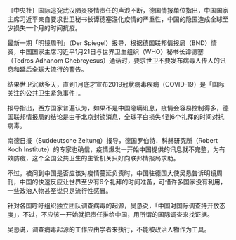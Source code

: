 〔中央社〕国际追究武汉肺炎疫情责任的声浪不断，德国情报单位指出，中国国家主席习近平亲自要求世卫秘书长谭德塞澹化疫情的严重性，中国的隐匿造成全球至少损失一个月的时间抗疫。

最新一期「明镜周刊」（Der Spiegel）报导，根据德国联邦情报局（BND）情资，中国国家主席习近平1月21日与世界卫生组织（WHO）秘书长谭德塞（Tedros Adhanom Ghebreyesus）通话时，要求世卫不要发布病毒人传人的讯息和延后全球大流行的警告。

结果世卫沉默多天，直到1月底才宣布2019冠状病毒疾病（COVID-19）是「国际关注的公共卫生紧急事件」。

报导指出，西方国家普遍认为，如果不是中国隐瞒讯息，疫情会容易控制得多，德国联邦情报局的结论是由于北京封锁消息，全球平白损失4到6个礼拜的时间对抗病毒。

南德日报（Suddeutsche Zeitung）报导，德国罗伯特．科赫研究所（Robert Koch Institute）的专家也确信，疫情爆发一开始中国提供的讯息就不完整，为有效防疫，这个全国公共卫生的主管机关只好向联邦情报局求助。

不过，被问到中国是否应该对疫情蔓延负责时，中国驻德国大使吴恳告诉明镜周刊，中国的快速反应让世界至少有6个礼拜的时间准备，可惜许多国家没有利用，一些政治人物甚至说只是流行性感冒。

针对各国呼吁组织独立团队调查病毒的起源，吴恳说，「中国对国际调查持开放态度」，不过，不应该一开始就把责任推给中国，用所谓的国际调查来找证据。

吴恳说，调查病毒起源的工作应由学者来执行，不能被政治人物作为工具。


